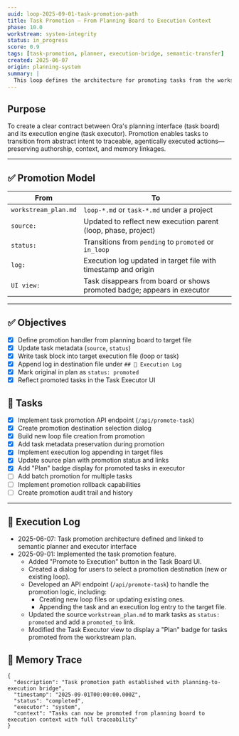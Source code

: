 ```yaml
---
uuid: loop-2025-09-01-task-promotion-path
title: Task Promotion – From Planning Board to Execution Context
phase: 10.0
workstream: system-integrity
status: in_progress
score: 0.9
tags: [task-promotion, planner, execution-bridge, semantic-transfer]
created: 2025-06-07
origin: planning-system
summary: |
  This loop defines the architecture for promoting tasks from the workstream planning board (`workstream_plan.md`) into executable contexts such as loop files (`loop-*.md`) or project task files (`task-*.md`). The goal is to establish a structured, traceable pathway from pre-execution intent to semantic execution context.
---
```


## Purpose

To create a clear contract between Ora's planning interface (task board) and its execution engine (task executor). Promotion enables tasks to transition from abstract intent to traceable, agentically executed actions—preserving authorship, context, and memory linkages.

---

## ✅ Promotion Model

| From | To |
|------|----|
| `workstream_plan.md` | `loop-*.md` or `task-*.md` under a project |
| `source:` | Updated to reflect new execution parent (loop, phase, project) |
| `status:` | Transitions from `pending` to `promoted` or `in_loop` |
| `log:` | Execution log updated in target file with timestamp and origin |
| `UI view:` | Task disappears from board or shows promoted badge; appears in executor |

---

## ✅ Objectives

- [x] Define promotion handler from planning board to target file
- [x] Update task metadata (`source`, `status`)
- [x] Write task block into target execution file (loop or task)
- [x] Append log in destination file under `## 🧾 Execution Log`
- [x] Mark original in plan as `status: promoted`
- [x] Reflect promoted tasks in the Task Executor UI

## 🔧 Tasks

- [x] Implement task promotion API endpoint (`/api/promote-task`)
- [x] Create promotion destination selection dialog
- [x] Build new loop file creation from promotion
- [x] Add task metadata preservation during promotion
- [x] Implement execution log appending in target files
- [x] Update source plan with promotion status and links
- [x] Add "Plan" badge display for promoted tasks in executor
- [ ] Add batch promotion for multiple tasks
- [ ] Implement promotion rollback capabilities
- [ ] Create promotion audit trail and history

---

## 🧾 Execution Log

- 2025-06-07: Task promotion architecture defined and linked to semantic planner and executor interface
- 2025-09-01: Implemented the task promotion feature.
    - Added "Promote to Execution" button in the Task Board UI.
    - Created a dialog for users to select a promotion destination (new or existing loop).
    - Developed an API endpoint (`/api/promote-task`) to handle the promotion logic, including:
        - Creating new loop files or updating existing ones.
        - Appending the task and an execution log entry to the target file.
    - Updated the source `workstream_plan.md` to mark tasks as `status: promoted` and add a `promoted_to` link.
    - Modified the Task Executor view to display a "Plan" badge for tasks promoted from the workstream plan.

## 🧠 Memory Trace

```json:memory
{
  "description": "Task promotion path established with planning-to-execution bridge",
  "timestamp": "2025-09-01T00:00:00.000Z",
  "status": "completed",
  "executor": "system",
  "context": "Tasks can now be promoted from planning board to execution context with full traceability"
}
```
